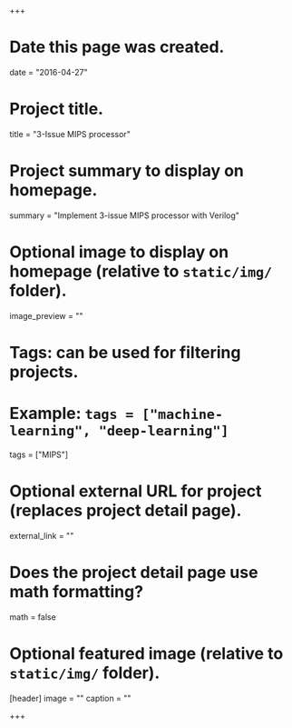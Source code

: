 +++
# Date this page was created.
date = "2016-04-27"

# Project title.
title = "3-Issue MIPS processor"

# Project summary to display on homepage.
summary = "Implement 3-issue MIPS processor with Verilog"

# Optional image to display on homepage (relative to `static/img/` folder).
image_preview = ""

# Tags: can be used for filtering projects.
# Example: `tags = ["machine-learning", "deep-learning"]`
tags = ["MIPS"]

# Optional external URL for project (replaces project detail page).
external_link = ""

# Does the project detail page use math formatting?
math = false

# Optional featured image (relative to `static/img/` folder).
[header]
image = ""
caption = ""

+++
